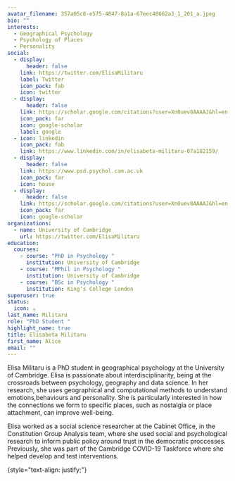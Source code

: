 ```yaml
---
avatar_filename: 357a05c8-e575-4847-8a1a-67eec48662a3_1_201_a.jpeg
bio: ""
interests:
  - Geographical Psychology
  - Psychology of Places
  - Personality
social:
  - display:
      header: false
    link: https://twitter.com/ElisaMilitaru
    label: Twitter
    icon_pack: fab
    icon: twitter
  - display:
      header: false
    link: https://scholar.google.com/citations?user=Xn0uev8AAAAJ&hl=en
    icon_pack: far
    icon: google-scholar
    label: google
  - icon: linkedin
    icon_pack: fab
    link: https://www.linkedin.com/in/elisabeta-militaru-07a182159/
  - display:
      header: false
    link: https://www.psd.psychol.cam.ac.uk
    icon_pack: far
    icon: house
  - display:
      header: false
    link: https://scholar.google.com/citations?user=Xn0uev8AAAAJ&hl=en
    icon_pack: far
    icon: google-scholar
organizations:
  - name: University of Cambridge
    url: https://twitter.com/ElisaMilitaru
education:
  courses:
    - course: "PhD in Psychology "
      institution: University of Cambridge
    - course: "MPhil in Psychology "
      institution: University of Cambridge
    - course: "BSc in Psychology "
      institution: King's College London
superuser: true
status:
  icon: ☕️
last_name: Militaru
role: "PhD Student "
highlight_name: true
title: Elisabeta Militaru
first_name: Alice
email: ""
---
```

Elisa Militaru is a PhD student in geographical psychology at the University of Cambridge. Elisa is passionate about interdisciplinarity, being at the crossroads between psychology, geography and data science. In her research, she uses geographical and computational methods to understand emotions,behaviours and personality. She is particularly interested in how the connections we form to specific places, such as nostalgia or place attachment, can improve well-being. 

Elisa worked as a social science researcher at the Cabinet Office, in the Constitution Group Analysis team, where she used social and psychological research to inform public policy around trust in the democratic proccesses. Previously, she was part of the Cambridge COVID-19 Taskforce where she helped develop and test interventions. 

{style="text-align: justify;"}
